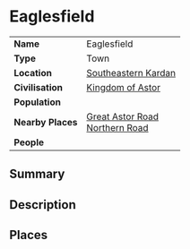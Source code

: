 # Eaglesfield

|||
| --- | --- |
| **Name** | Eaglesfield | place.4
| **Type** | Town |
| **Location** | [Southeastern Kardan](../../regions/southeastern-kardan.md) |
| **Civilisation** | [Kingdom of Astor](../../../civilisations/kingdom-of-astor/kingdom-of-astor.md) |
| **Population** | |
| **Nearby Places** | [Great Astor Road](../../roads/great-astor-road.md)<br>[Northern Road](../../roads/northern-road.md) |
| **People** | |

## Summary

## Description

## Places
